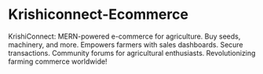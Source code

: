 # Krishiconnect-Ecommerce
KrishiConnect: MERN-powered e-commerce for agriculture. Buy seeds, machinery, and more. Empowers farmers with sales dashboards. Secure transactions. Community forums for agricultural enthusiasts. Revolutionizing farming commerce worldwide!
